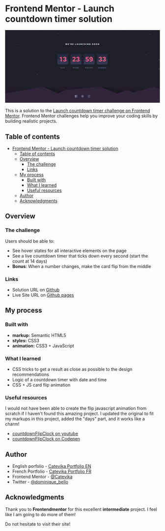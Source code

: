 # Frontend Mentor - Launch countdown timer solution

![](./images/screenshot.png)

This is a solution to the [Launch countdown timer challenge on Frontend Mentor](https://www.frontendmentor.io/challenges/launch-countdown-timer-N0XkGfyz-). Frontend Mentor challenges help you improve your coding skills by building realistic projects.

## Table of contents

- [Frontend Mentor - Launch countdown timer solution](#frontend-mentor---launch-countdown-timer-solution)
  - [Table of contents](#table-of-contents)
  - [Overview](#overview)
    - [The challenge](#the-challenge)
    - [Links](#links)
  - [My process](#my-process)
    - [Built with](#built-with)
    - [What I learned](#what-i-learned)
    - [Useful resources](#useful-resources)
  - [Author](#author)
  - [Acknowledgments](#acknowledgments)

## Overview

### The challenge

Users should be able to:

- See hover states for all interactive elements on the page
- See a live countdown timer that ticks down every second (start the count at 14 days)
- **Bonus**: When a number changes, make the card flip from the middle

### Links

- Solution URL on [Github](https://github.com/Catevika/Frontendmentor_countdown-timer_by_Catevika)
- Live Site URL on [ Github pages](https://catevika.github.io/Frontendmentor_countdown-timer_by_Catevika/)

## My process

### Built with

- **markup:** Semantic HTML5
- **styles:** CSS3
- **animation:** CSS3 + JavaScript

### What I learned

- CSS tricks to get a result as close as possible to the design recommendations
- Logic of a countdown timer with date and time
- CSS + JS card flip animation

### Useful resources

I would not have been able to create the flip javascript animation from scratch if I haven't found this amazing project. I updated the original to fit my markups in this project, added the "days" part, and it works like a charm!

- [countdownFlipClock on youtube ](https://www.youtube.com/watch?v=x00P_1meF6c)
- [countdownFlipClock on Codepen](https://codepen.io/codebubb/pen/rNvGaVq)

## Author

- English porfolio - [Catevika Portfolio EN](catevika.github.io/Catevika_Portfolio-EN/)
- French Portfolio - [Catevika Portfolio FR](catevika.github.io/Catevika_Portfolio-FR/)
- Frontend Mentor - [@Catevika](https://www.frontendmentor.io/profile/Catevika)
- Twitter - [@dominique_bello](https://twitter.com/dominique_bello)

## Acknowledgments

Thank you to **Frontendmentor** for this excellent **intermediate** project. I feel like I am going to do more of them!

Do not hesitate to visit their site!
